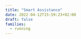 ```yaml
---
title: "Smart Assistance"
date: 2022-04-12T15:59:23+02:00
draft: false
families:
  - running
---
```


